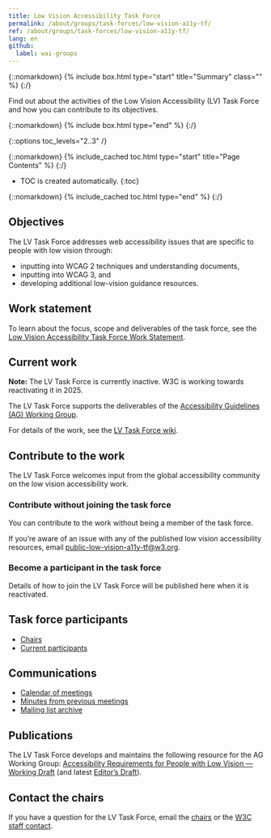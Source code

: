 ```yaml
---
title: Low Vision Accessibility Task Force
permalink: /about/groups/task-forces/low-vision-a11y-tf/
ref: /about/groups/task-forces/low-vision-a11y-tf/
lang: en
github:
  label: wai-groups
---
```


{::nomarkdown}
{% include box.html type="start" title="Summary" class="" %}
{:/}

Find out about the activities of the Low Vision Accessibility (LV) Task Force and how you can contribute to its objectives.

{::nomarkdown}
{% include box.html type="end" %}
{:/}

{::options toc_levels="2..3" /}

{::nomarkdown}
{% include_cached toc.html type="start" title="Page Contents" %}
{:/}

-   TOC is created automatically.
{:toc}

{::nomarkdown}
{% include_cached toc.html type="end" %}
{:/}

## Objectives

The LV Task Force addresses web accessibility issues that are specific to people with low vision through: 

- inputting into WCAG 2 techniques and understanding documents,
- inputting into WCAG 3, and 
- developing additional low-vision guidance resources.

## Work statement

To learn about the focus, scope and deliverables of the task force, see the [Low Vision Accessibility Task Force Work Statement](/about/groups/task-forces/low-vision-a11y-tf/work-statement/).

## Current work

**Note:** The LV Task Force is currently inactive. W3C is working towards reactivating it in 2025.

The LV Task Force supports the deliverables of the [Accessibility Guidelines (AG) Working Group](/about/groups/agwg/).

For details of the work, see the [LV Task Force wiki](https://www.w3.org/WAI/GL/low-vision-a11y-tf/wiki/Main_Page).

## Contribute to the work

The LV Task Force welcomes input from the global accessibility community on the low vision accessibility work.

### Contribute without joining the task force

You can contribute to the work without being a member of the task force.

If you’re aware of an issue with any of the published low vision accessibility resources, email [public-low-vision-a11y-tf@w3.org](mailto:public-low-vision-a11y-tf@w3.org).

### Become a participant in the task force

Details of how to join the LV Task Force will be published here when it is reactivated.

## Task force participants

* [Chairs](https://www.w3.org/groups/tf/low-vision-a11y-tf/participants/#chairs)
* [Current participants](https://www.w3.org/groups/tf/low-vision-a11y-tf/participants/#participants)

## Communications

* [Calendar of meetings](https://www.w3.org/groups/tf/low-vision-a11y-tf/calendar/)
* [Minutes from previous meetings](/about/groups/task-forces/low-vision-a11y-tf/minutes/)
* [Mailing list archive](https://lists.w3.org/Archives/Public/public-low-vision-a11y-tf/)

## Publications

The LV Task Force develops and maintains the following resource for the AG Working Group: [Accessibility Requirements for People with Low Vision — Working Draft](https://www.w3.org/TR/low-vision-needs/) (and latest [Editor’s Draft](https://w3c.github.io/low-vision-a11y-tf/requirements.html)).

## Contact the chairs

If you have a question for the LV Task Force, email the [chairs](https://www.w3.org/groups/tf/low-vision-a11y-tf/participants/#chairs) or the [W3C staff contact](https://www.w3.org/groups/tf/low-vision-a11y-tf/participants/#staff).